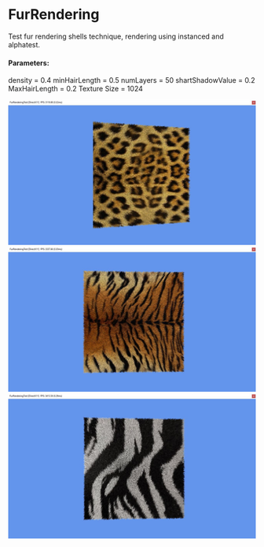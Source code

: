 # FurRendering
Test fur rendering shells technique, rendering using instanced and alphatest.

#### Parameters: 
density = 0.4
minHairLength = 0.5
numLayers = 50
shartShadowValue = 0.2
MaxHairLength = 0.2
Texture Size = 1024

![alt Leopard](https://github.com/jcant0n/FurRendering/blob/master/Capture1.JPG)
![alt Tiger](https://github.com/jcant0n/FurRendering/blob/master/Capture2.JPG)
![alt Zebra](https://github.com/jcant0n/FurRendering/blob/master/Capture3.JPG)

